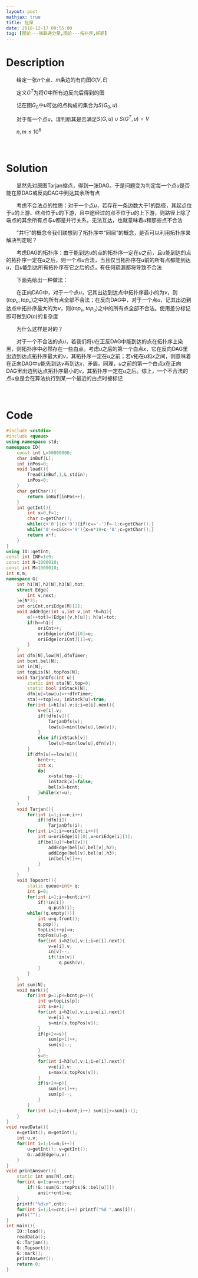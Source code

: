 ```yaml
---
layout: post
mathjax: true
title: 社保
date: 2018-12-17 09:55:00
tag: [图论---强联通分量,图论---拓扑序,好题]
---
```

# Description

　　给定一张$n$个点、$m$条边的有向图$G(V,E)$

　　定义$G^T$为将$G$中所有边反向后得到的图

　　记在图$G_0$中$u$可达的点构成的集合为$S(G_0,u)$

　　对于每一个点$u$，请判断其是否满足$S(G,u)\cup S(G^T,u)=V$

　　$n,m \le 10^6$



　　
<!-- more -->
# Solution

　　显然先对原图Tarjan缩点，得到一张DAG。于是问题变为判定每一个点$u$是否能在原DAG或反向DAG中到达其余所有点

　　考虑不合法点的性质：对于一个点$u$，若存在一条边数大于1的路径，其起点位于$u$的上游、终点位于$u$的下游，且中途经过的点不位于$u$的上下游，则路径上除了端点的其余所有点与$u$都是并行关系，无法互达，也就意味着$u$和那些点不合法

　　”并行“的概念令我们联想到了拓扑序中“同层”的概念，是否可以利用拓扑序来解决判定呢？

　　考虑DAG的拓扑序：由于能到达$u$的点的拓扑序一定在$u$之前，且$u$能到达的点的拓扑序一定在$u$之后，则一个点$u$合法，当且仅当拓扑序在$u$前的所有点都能到达$u$，且$u$能到达所有拓扑序在它之后的点，有任何疏漏都将导致不合法

　　下面先给出一种做法：

　　在正向DAG中，对于一个点$u$，记其出边到达点中拓扑序最小的为$v$，则$(top_u,top_v)$之中的所有点全部不合法；在反向DAG中，对于一个点$u$，记其出边到达点中拓扑序最大的为$v$，则$(top_v,top_u)$之中的所有点全部不合法。使用差分标记即可做到$O(n)$的复杂度

　　为什么这样是对的？

　　对于一个不合法的点$u$，若我们将$u$在正反DAG中能到达的点在拓扑序上染黑，则拓扑序中必然存在一些白点。考虑$u$之后的第一个白点$x$，它在反向DAG里出边到达点拓扑序最大的$v$，其拓扑序一定在$u$之前；若$v$拓在$u$和$x$之间，则意味着在正向DAG中$u$能先到达$v$再到达$x$，矛盾。同理，$u$之前的第一个白点$x$在正向DAG里出边到达点拓扑序最小的$v$，其拓扑序一定在$u$之后。综上，一个不合法的点$u$总是会在算法执行到某一个最近的白点时被标记

　　

# Code

```c++
#include <cstdio>
#include <queue>
using namespace std;
namespace IO{
    const int L=50000000;
    char inBuf[L];
    int inPos=0;
    void load(){
        fread(inBuf,1,L,stdin);
        inPos=0;
    }
    char getChar(){
        return inBuf[inPos++];
    }
    int getInt(){
        int x=0,f=1;
        char c=getChar();
        while(c<'0'||c>'9'){if(c=='-')f=-1;c=getChar();}
        while('0'<=c&&c<='9'){x=x*10+c-'0';c=getChar();}
        return x*f;
    }
}
using IO::getInt;
const int INF=1e9;
const int N=1000010;
const int M=1000010;
int n,m;
namespace G{
    int h1[N],h2[N],h3[N],tot;
    struct Edge{
        int v,next;
    }e[N*3];
    int oriCnt,oriEdge[M][2];
    void addEdge(int u,int v,int *h=h1){
        e[++tot]=(Edge){v,h[u]}; h[u]=tot;
        if(h==h1){
            oriCnt++;
            oriEdge[oriCnt][0]=u;
            oriEdge[oriCnt][1]=v;
        }
    }
    int dfn[N],low[N],dfnTimer;
    int bcnt,bel[N];
    int in[N];
    int topLis[N],topPos[N];
    void TarjanDfs(int u){
        static int sta[N],top=0;
        static bool inStack[N];
        dfn[u]=low[u]=++dfnTimer;
        sta[++top]=u; inStack[u]=true;
        for(int i=h1[u],v;i;i=e[i].next){
            v=e[i].v;
            if(!dfn[v]){
                TarjanDfs(v);
                low[u]=min(low[u],low[v]);
            }
            else if(inStack[v])
                low[u]=min(low[u],dfn[v]);
        }
        if(dfn[u]==low[u]){
            bcnt++;
            int x;
            do{
                x=sta[top--];
                inStack[x]=false;
                bel[x]=bcnt;
            }while(x!=u);
        }
    }
    void Tarjan(){
        for(int i=1;i<=n;i++)
            if(!dfn[i])
                TarjanDfs(i);
        for(int i=1;i<=oriCnt;i++){
            int u=oriEdge[i][0],v=oriEdge[i][1];
            if(bel[u]!=bel[v]){
                addEdge(bel[u],bel[v],h2);
                addEdge(bel[v],bel[u],h3);
                in[bel[v]]++;
            }
        }
    }
    void Topsort(){
        static queue<int> q;
        int p=0;
        for(int i=1;i<=bcnt;i++)
            if(!in[i])
                q.push(i);
        while(!q.empty()){
            int u=q.front();
            q.pop();
            topLis[++p]=u;
            topPos[u]=p;
            for(int i=h2[u],v;i;i=e[i].next){
                v=e[i].v;
                in[v]--;
                if(!in[v])
                    q.push(v);
            }
        }
    }
    int sum[N];
    void mark(){
        for(int p=1;p<=bcnt;p++){
            int u=topLis[p];
            int s=n+1;
            for(int i=h2[u],v;i;i=e[i].next){
                v=e[i].v;
                s=min(s,topPos[v]);
            }
            if(p+2<=s){
                sum[p+1]++;
                sum[s]--;
            }
            s=0;
            for(int i=h3[u],v;i;i=e[i].next){
                v=e[i].v;
                s=max(s,topPos[v]);
            }
            if(s+2<=p){
                sum[s+1]++;
                sum[p]--;
            }
        }
        for(int i=2;i<=bcnt;i++) sum[i]+=sum[i-1];
    }
}
void readData(){
    n=getInt(); m=getInt();
    int u,v;
    for(int i=1;i<=m;i++){
        u=getInt(); v=getInt();
        G::addEdge(u,v);
    }
}
void printAnswer(){
    static int ans[N],cnt;
    for(int u=1;u<=n;u++){
        if(!G::sum[G::topPos[G::bel[u]]])
            ans[++cnt]=u;
    }
    printf("%d\n",cnt);
    for(int i=1;i<=cnt;i++) printf("%d ",ans[i]);
    puts("");
}
int main(){
    IO::load();
    readData();
    G::Tarjan();
    G::Topsort();
    G::mark();
    printAnswer();
    return 0;
}
```

